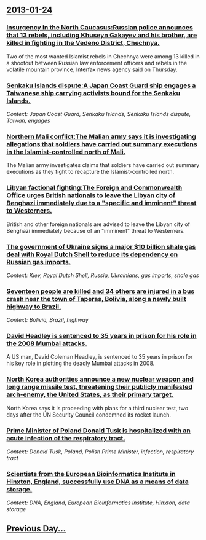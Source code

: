 ## [2013-01-24](/news/2013/01/24/index.md)

### [Insurgency in the North Caucasus:Russian police announces that 13 rebels, including Khuseyn Gakayev and his brother, are killed in fighting in the Vedeno District, Chechnya. ](/news/2013/01/24/insurgency-in-the-north-caucasus-prussian-police-announces-that-13-rebels-including-khuseyn-gakayev-and-his-brother-are-killed-in-fighting.md)
Two of the most wanted Islamist rebels in Chechnya were among 13 killed in a shootout between Russian law enforcement officers and rebels in the volatile mountain province, Interfax news agency said on Thursday.

### [Senkaku Islands dispute:A Japan Coast Guard ship engages a Taiwanese ship carrying activists bound for the Senkaku Islands. ](/news/2013/01/24/senkaku-islands-dispute-pa-japan-coast-guard-ship-engages-a-taiwanese-ship-carrying-activists-bound-for-the-senkaku-islands.md)
_Context: Japan Coast Guard, Senkaku Islands, Senkaku Islands dispute, Taiwan, engages_

### [Northern Mali conflict:The Malian army says it is investigating allegations that soldiers have carried out summary executions in the Islamist-controlled north of Mali. ](/news/2013/01/24/northern-mali-conflict-pthe-malian-army-says-it-is-investigating-allegations-that-soldiers-have-carried-out-summary-executions-in-the-islami.md)
The Malian army investigates claims that soldiers have carried out summary executions as they fight to recapture the Islamist-controlled north.

### [Libyan factional fighting:The Foreign and Commonwealth Office urges British nationals to leave the Libyan city of Benghazi immediately due to a "specific and imminent" threat to Westerners. ](/news/2013/01/24/libyan-factional-fighting-pthe-foreign-and-commonwealth-office-urges-british-nationals-to-leave-the-libyan-city-of-benghazi-immediately-due.md)
British and other foreign nationals are advised to leave the Libyan city of Benghazi immediately because of an &quot;imminent&quot; threat to Westerners.

### [The government of Ukraine signs a major $10 billion shale gas deal with Royal Dutch Shell to reduce its dependency on Russian gas imports. ](/news/2013/01/24/the-government-of-ukraine-signs-a-major-10-billion-shale-gas-deal-with-royal-dutch-shell-to-reduce-its-dependency-on-russian-gas-imports.md)
_Context: Kiev, Royal Dutch Shell, Russia, Ukrainians, gas imports, shale gas_

### [Seventeen people are killed and 34 others are injured in a bus crash near the town of Taperas, Bolivia, along a newly built highway to Brazil. ](/news/2013/01/24/seventeen-people-are-killed-and-34-others-are-injured-in-a-bus-crash-near-the-town-of-taperas-bolivia-along-a-newly-built-highway-to-brazi.md)
_Context: Bolivia, Brazil, highway_

### [David Headley is sentenced to 35 years in prison for his role in the 2008 Mumbai attacks. ](/news/2013/01/24/david-headley-is-sentenced-to-35-years-in-prison-for-his-role-in-the-2008-mumbai-attacks.md)
A US man, David Coleman Headley, is sentenced to 35 years in prison for his key role in plotting the deadly Mumbai attacks in 2008.

### [North Korea authorities announce a new nuclear weapon and long range missile test, threatening their publicly manifested arch-enemy, the United States, as their primary target. ](/news/2013/01/24/north-korea-authorities-announce-a-new-nuclear-weapon-and-long-range-missile-test-threatening-their-publicly-manifested-arch-enemy-the-uni.md)
North Korea says it is proceeding with plans for a third nuclear test, two days after the UN Security Council condemned its rocket launch.

### [Prime Minister of Poland Donald Tusk is hospitalized with an acute infection of the respiratory tract. ](/news/2013/01/24/prime-minister-of-poland-donald-tusk-is-hospitalized-with-an-acute-infection-of-the-respiratory-tract.md)
_Context: Donald Tusk, Poland, Polish Prime Minister, infection, respiratory tract_

### [Scientists from the European Bioinformatics Institute in Hinxton, England, successfully use DNA as a means of data storage. ](/news/2013/01/24/scientists-from-the-european-bioinformatics-institute-in-hinxton-england-successfully-use-dna-as-a-means-of-data-storage.md)
_Context: DNA, England, European Bioinformatics Institute, Hinxton, data storage_

## [Previous Day...](/news/2013/01/23/index.md)

